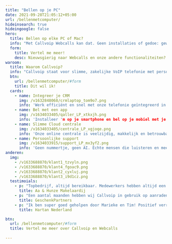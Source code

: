 ```yaml
---
title: "Bellen op je PC"
date: 2021-09-28T21:05:12+05:00
url: /bellenmetcomputer/
hideinsearch: true
hideingoogle: false
hero:
  title: Bellen op elke PC of Mac?
  info: "Met Callvoip Webcalls kan dat. Geen installaties of gedoe: gewoon inloggen en bellen maar. Werkt altijd en overal."
  form:
    title: Vertel me meer!
    desc: Nieuwsgierig naar Webcalls en onze andere functionaliteiten?
waroom:
  title: Waarom Callvoip?
  info: "Callvoip staat voor slimme, zakelijke VoIP telefonie met persoonlijke service. Een greep uit de mogelijkheden:"
  btn:
    url: /bellenmetcomputer/#form
    title: Dit wil ik!
  cards:
    - name: Integreer je CRM
      img: /v1632848068/crmlaptop_tom9o7.png
      info: 'Werk efficiënt en snel met onze telefonie geïntegreerd in jouw CRM. <a href="https://www.callvoip.nl/telefonie/integratie/">Lees meer</a>.'
    - name: Bel met een app
      img: /v1634033405/qaller_LP_xtkxjh.png
      info: 'Installeer 'm op je smartphone en bel op je mobiel met je vaste nummer.<a href="https://www.callvoip.nl/telefonie/vastmobiel/">Lees meer</a>.'
    - name: Slimme Cloud centrale
      img: /v1634033405/centrale_LP_xgjoqe.png
      info: 'Onze online centrale is veelzijdig, makkelijk en betrouwbaar.<a href="https://www.callvoip.nl/telefonie/hostedvoip/">Lees meer</a>.'
    - name: Persoonlijke support
      img: /v1634033915/support_LP_mx3yf2.png
      info: 'Geen nummertje, geen AI. Échte mensen die luisteren en meedenken.<a href="https://www.callvoip.nl/overons/hetbedrijf/">Lees meer</a>.'
anderen:
  img:
    - /v1633688870/klant1_tzvyln.png
    - /v1633688870/klant4_fgoac9.png
    - /v1633688870/klant2_cyxluj.png
    - /v1633688870/klant3_i9d1cz.png
  testimoials:
    - p: "Topbedrijf, altijd bereikbaar. Medewerkers hebben altijd een oplossing voor een probleem en zijn erg behulpzaam. Aanrader!"
      title: Aa & Hunze Makelaardij
    - p: "Een aantal maanden hebben wij Callvoip in gebruik op aanraden van een ander bedrijf. Tot op de dag van vandaag geen moment spijt van. Kwaliteit is goed, persoonlijke aandacht is erg hoog en ze denken graag met je mee."
      title: GeschenkPartners
    - p: "Ik ben super goed geholpen door Marieke en Tim! Positief verrast door het meedenken en de verleende service. Echt top, waren alle bedrijven maar zo! Ik ga jullie zeker aanbevelen. Veel dank en op naar een mooie telefonie toekomst samen."
      title: Hartan Nederland

btn:
  url: /bellenmetcomputer/#form
  title: Vertel me meer over Callvoip en Webcalls
  
---
```

